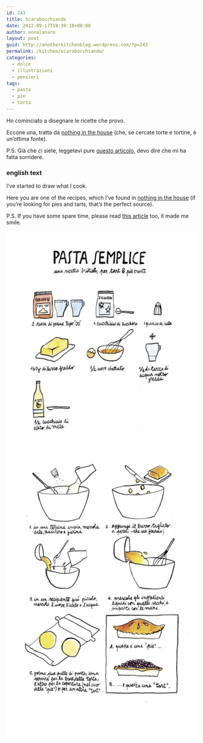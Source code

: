 ```yaml
---
id: 243
title: Scarabocchiando
date: 2012-09-17T19:39:10+00:00
author: annalanaro
layout: post
guid: http://anotherkitchenblog.wordpress.com/?p=243
permalink: /kitchen/scarabocchiando/
categories:
  - dolce
  - illustrazioni
  - pensieri
tags:
  - pasta
  - pie
  - torta
---
```

Ho cominciato a disegnare le ricette che provo.
  
Eccone una, tratta da <a title="Nothing In The House" href="http://www.nothinginthehouse.com/p/nothing-in-house-pie-crust-recipe.html" target="_blank">nothing in the house</a> (che, se cercate torte e tortine, è un&#8217;ottima fonte).

P.S. Già che ci siete, leggetevi pure <a title="why I like pie" href="http://www.nothinginthehouse.com/p/why-i-like-pie.html" target="_blank">questo articolo,</a> devo dire che mi ha fatta sorridere.

### english text

I&#8217;ve started to draw what I cook.
  
Here you are one of the recipes, which I&#8217;ve found in <a title="nothing in the house" href="http://www.nothinginthehouse.com/" target="_blank">nothing in the house</a> (if you&#8217;re looking for pies and tarts, that&#8217;s the perfect source).

P.S. If you have some spare time, please read <a title="why i like pie" href="http://www.nothinginthehouse.com/p/why-i-like-pie.html" target="_blank">this article</a> too, it made me smile.

<img title="pastasemplice" src="/wp-content/uploads/2012/09/pastasemplice.jpg" alt="" width="545" height="1335" />